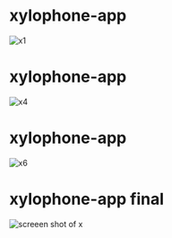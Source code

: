 
# xylophone-app
![x1](https://user-images.githubusercontent.com/80028962/114410202-9e7fc100-9bc4-11eb-95e7-5c72d7a35c46.PNG)
# xylophone-app
![x4](https://user-images.githubusercontent.com/80028962/114410236-a50e3880-9bc4-11eb-98cd-432e03383da1.PNG)
# xylophone-app
![x6](https://user-images.githubusercontent.com/80028962/114410642-f9191d00-9bc4-11eb-8c3e-9a65f48f6e81.PNG)

# xylophone-app final
![screeen shot of x](https://user-images.githubusercontent.com/80028962/114410688-00d8c180-9bc5-11eb-814d-aa8bd99f4f0a.PNG)

